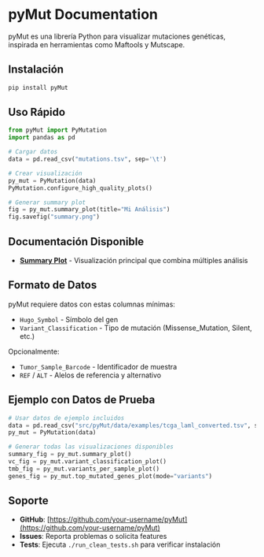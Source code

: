 # pyMut Documentation

pyMut es una librería Python para visualizar mutaciones genéticas, inspirada en herramientas como Maftools y Mutscape.

## Instalación

```bash
pip install pyMut
```

## Uso Rápido

```python
from pyMut import PyMutation
import pandas as pd

# Cargar datos
data = pd.read_csv("mutations.tsv", sep='\t')

# Crear visualización
py_mut = PyMutation(data)
PyMutation.configure_high_quality_plots()

# Generar summary plot
fig = py_mut.summary_plot(title="Mi Análisis")
fig.savefig("summary.png")
```

## Documentación Disponible

- **[Summary Plot](summary-plot.md)** - Visualización principal que combina múltiples análisis

## Formato de Datos

pyMut requiere datos con estas columnas mínimas:

- `Hugo_Symbol` - Símbolo del gen
- `Variant_Classification` - Tipo de mutación (Missense_Mutation, Silent, etc.)

Opcionalmente:
- `Tumor_Sample_Barcode` - Identificador de muestra
- `REF` / `ALT` - Alelos de referencia y alternativo

## Ejemplo con Datos de Prueba

```python
# Usar datos de ejemplo incluidos
data = pd.read_csv("src/pyMut/data/examples/tcga_laml_converted.tsv", sep='\t')
py_mut = PyMutation(data)

# Generar todas las visualizaciones disponibles
summary_fig = py_mut.summary_plot()
vc_fig = py_mut.variant_classification_plot()
tmb_fig = py_mut.variants_per_sample_plot()
genes_fig = py_mut.top_mutated_genes_plot(mode="variants")
```

## Soporte

- **GitHub**: [https://github.com/your-username/pyMut](https://github.com/your-username/pyMut)
- **Issues**: Reporta problemas o solicita features
- **Tests**: Ejecuta `./run_clean_tests.sh` para verificar instalación
